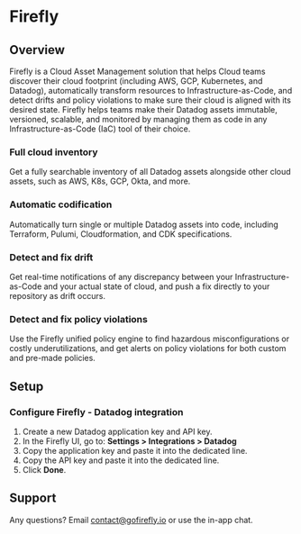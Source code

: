 # Firefly

## Overview
Firefly is a Cloud Asset Management solution that helps Cloud teams discover their cloud footprint (including AWS, GCP, Kubernetes, and Datadog), automatically transform resources to Infrastructure-as-Code, and detect drifts and policy violations to make sure their cloud is aligned with its desired state.
Firefly helps teams make their Datadog assets immutable, versioned, scalable, and monitored by managing them as code in any Infrastructure-as-Code (IaC) tool of their choice.

### Full cloud inventory
Get a fully searchable inventory of all Datadog assets alongside other cloud assets, such as AWS, K8s, GCP, Okta, and more.

### Automatic codification
Automatically turn single or multiple Datadog assets into code, including Terraform, Pulumi, Cloudformation, and CDK specifications.

### Detect and fix drift
Get real-time notifications of any discrepancy between your Infrastructure-as-Code and your actual state of cloud, and push a fix directly to your repository as drift occurs.

### Detect and fix policy violations
Use the Firefly unified policy engine to find hazardous misconfigurations or costly underutilizations, and get alerts on policy violations for both custom and pre-made policies.

## Setup

### Configure Firefly - Datadog integration
1. Create a new Datadog application key and API key.
2. In the Firefly UI, go to: **Settings > Integrations > Datadog**
3. Copy the application key and paste it into the dedicated line.
4. Copy the API key and paste it into the dedicated line.
5. Click **Done**.

## Support
Any questions? Email [contact@gofirefly.io][1] or use the in-app chat.

[1]: mailto:contact@gofirefly.io
